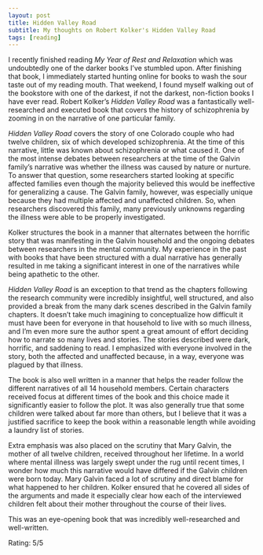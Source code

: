 ```yaml
---
layout: post
title: Hidden Valley Road
subtitle: My thoughts on Robert Kolker's Hidden Valley Road
tags: [reading]
---
```


I recently finished reading *My Year of Rest and Relaxation* which was undoubtedly one of the darker books I’ve stumbled upon. After finishing that book, I immediately started hunting online for books to wash the sour taste out of my reading mouth. That weekend, I found myself walking out of the bookstore with one of the darkest, if not the darkest, non-fiction books I have ever read. Robert Kolker’s *Hidden Valley Road* was a fantastically well-researched and executed book that covers the history of schizophrenia by zooming in on the narrative of one particular family.

*Hidden Valley Road* covers the story of one Colorado couple who had twelve children, six of which developed schizophrenia. At the time of this narrative, little was known about schizophrenia or what caused it. One of the most intense debates between researchers at the time of the Galvin family’s narrative was whether the illness was caused by nature or nurture. To answer that question, some researchers started looking at specific affected families even though the majority believed this would be ineffective for generalizing a cause. The Galvin family, however, was especially unique because they had multiple affected and unaffected children. So, when researchers discovered this family, many previously unknowns regarding the illness were able to be properly investigated.

Kolker structures the book in a manner that alternates between the horrific story that was manifesting in the Galvin household and the ongoing debates between researchers in the mental community. My experience in the past with books that have been structured with a dual narrative has generally resulted in me taking a significant interest in one of the narratives while being apathetic to the other.

*Hidden Valley Road* is an exception to that trend as the chapters following the research community were incredibly insightful, well structured, and also provided a break from the many dark scenes described in the Galvin family chapters. It doesn’t take much imagining to conceptualize how difficult it must have been for everyone in that household to live with so much illness, and I’m even more sure the author spent a great amount of effort deciding how to narrate so many lives and stories. The stories described were dark, horrific, and saddening to read. I emphasized with everyone involved in the story, both the affected and unaffected because, in a way, everyone was plagued by that illness.

The book is also well written in a manner that helps the reader follow the different narratives of all 14 household members. Certain characters received focus at different times of the book and this choice made it significantly easier to follow the plot. It was also generally true that some children were talked about far more than others, but I believe that it was a justified sacrifice to keep the book within a reasonable length while avoiding a laundry list of stories.

Extra emphasis was also placed on the scrutiny that Mary Galvin, the mother of all twelve children, received throughout her lifetime. In a world where mental illness was largely swept under the rug until recent times, I wonder how much this narrative would have differed if the Galvin children were born today. Mary Galvin faced a lot of scrutiny and direct blame for what happened to her children. Kolker ensured that he covered all sides of the arguments and made it especially clear how each of the interviewed children felt about their mother throughout the course of their lives.

This was an eye-opening book that was incredibly well-researched and well-written. 

Rating: 5/5
